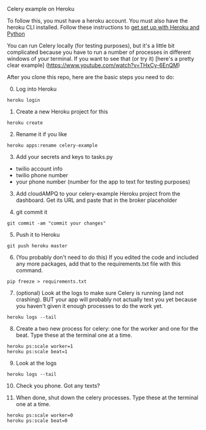Celery example on Heroku

To follow this, you must have a heroku account. You must also have the heroku CLI installed. Follow these instructions to [get set up with Heroku and Python](https://devcenter.heroku.com/articles/getting-started-with-python)


You can run Celery locally (for testing purposes), but it's a little bit complicated because you have to run a number of processes in different windows of your terminal. If you want to see that (or try it) [here's a pretty clear example]
(https://www.youtube.com/watch?v=THxCy-6EnQM)


After you clone this repo, here are the basic steps you need to do:

0. Log into Heroku
```
heroku login
```

1. Create a new Heroku project for this 
```
heroku create 
```

2. Rename it if you like
```
heroku apps:rename celery-example
```

3. Add your secrets and keys to tasks.py
* twilio account info
* twilio phone number
* your phone number (number for the app to text for testing purposes) 

3. Add cloudAMPQ to your celery-example Heroku project from the dashboard. Get its URL and paste that in the broker placeholder

4. git commit it
```
git commit -am "commit your changes"
```

5. Push it to Heroku
```
git push heroku master
```

6. (You probably don't need to do this) If you edited the code and included any more packages, add that to the requirements.txt file with this command.
```
pip freeze > requirements.txt
```

7. (optional) Look at the logs to make sure Celery is running (and not crashing). BUT your app will probably not actually text you yet because you haven't given it enough processes to do the work yet.
```
heroku logs --tail
```

8. Create a two new process for celery: one for the worker and one for the beat. Type these at the terminal one at a time.
```
heroku ps:scale worker=1
heroku ps:scale beat=1
```

9. Look at the logs
```
heroku logs --tail
```

10. Check you phone. Got any texts?

11. When done, shut down the celery processes. Type these at the terminal one at a time.
```
heroku ps:scale worker=0
heroku ps:scale beat=0
```

